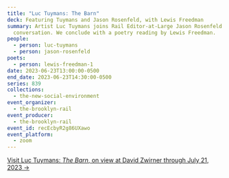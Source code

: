 ```yaml
---
title: "Luc Tuymans: The Barn"
deck: Featuring Tuymans and Jason Rosenfeld, with Lewis Freedman
summary: Artist Luc Tuymans joins Rail Editor-at-Large Jason Rosenfeld for a
  conversation. We conclude with a poetry reading by Lewis Freedman.
people:
  - person: luc-tuymans
  - person: jason-rosenfeld
poets:
  - person: lewis-freedman-1
date: 2023-06-23T13:00:00-0500
end_date: 2023-06-23T14:30:00-0500
series: 839
collections:
  - the-new-social-environment
event_organizer:
  - the-brooklyn-rail
event_producer:
  - the-brooklyn-rail
event_id: recEcbyR2g86UXawo
event_platform:
  - zoom
---
```

[V﻿isit Luc Tuymans: *The Barn*, on view at David Zwirner through July 21, 2023 →](https://www.davidzwirner.com/exhibitions/2023/luc-tuymans-the-barn)
